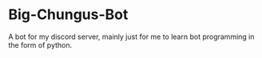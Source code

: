 # Big-Chungus-Bot

A bot for my discord server, mainly just for me to learn bot programming in the form of python.
